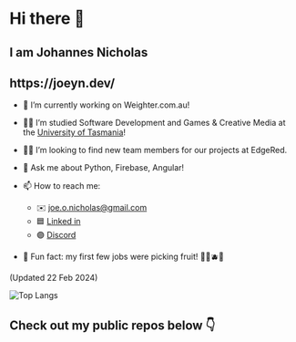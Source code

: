 <h1> Hi there 👋 </h1>
<h2>I am <b>Joh</b>annes <b>Nic</b>holas </h2>
<h2> https://joeyn.dev/ </h2>

- 🔭 I’m currently working on Weighter.com.au!

- 👨‍🎓 I’m studied Software Development and Games & Creative Media at the <a href="https://www.utas.edu.au/">University of Tasmania</a>!

- 💁‍♂️ I’m looking to find new team members for our projects at EdgeRed.

- 💬 Ask me about Python, Firebase, Angular!

- 📫 How to reach me:
  - ✉️ joe.o.nicholas@gmail.com
  - 🟦 <a href="https://www.linkedin.com/in/johannes-nicholas-541175230/">Linked in</a>
  - 🟣 <a href="https://discordapp.com/users/282428409685213184/">Discord</a>

- 🎉 Fun fact: my first few jobs were picking fruit! 🍒🍇🫐🍑


(Updated 22 Feb 2024) 
<br>

![Top Langs](https://github-readme-stats.vercel.app/api/top-langs/?username=JohannesNicholas&show_icons=true&layout=compact&theme=dark)

<h2> Check out my public repos below 👇 </h2>
<!--
Fancy seeing you here ;)
-->
